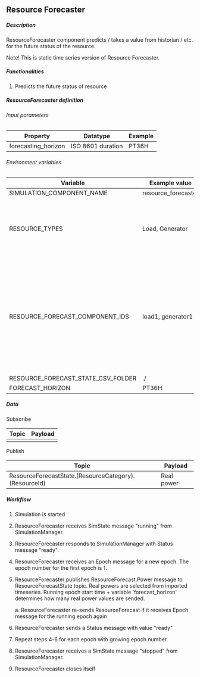 ## **Resource Forecaster**

##### Description

ResourceForecaster component predicts / takes a value from historian / etc. for the future status of the resource.

Note! This is static time series version of Resource Forecaster.  

##### Functionalities

1. Predicts the future status of resource

##### ResourceForecaster definition

###### Input parameters

| Property | Datatype | Example |
| --- | --- | --- |
| forecasting\_horizon | ISO 8601 duration | PT36H |

###### Environment variables

| Variable | Example value | Note |
| --- | --- | --- |
| SIMULATION\_COMPONENT_NAME | resource_forecaster | |
| RESOURCE\_TYPES | Load, Generator | List types of forecasted resources. Accepted types are Generator or Load. |
| RESOURCE\_FORECAST\_COMPONENT_IDS | load1, generator1 | This should match with information provided with 'name' input parameter in Resources for each resource to be forecasted |
| RESOURCE\_FORECAST\_STATE\_CSV\_FOLDER | \./ | |
| FORECAST\_HORIZON | PT36H | |

##### Data

Subscribe

| Topic | Payload |
| --- | --- |
|  |  |


Publish

| Topic | Payload |
| --- | --- |
| ResourceForecastState.\(ResourceCategory\).\(ResourceId\) | Real power |

##### Workflow

1. Simulation is started
2. ResourceForecaster receives SimState message "running" from SimulationManager.
3. ResourceForecaster responds to SimulationManager with Status message "ready".
4. ResourceForecaster receives an Epoch message for a new epoch. The epoch number for the first epoch is 1.
5. ResourceForecaster publishes ResourceForecast.Power message to ResourceForecastState topic. Real powers are selected from imported timeseries. Running epoch start time \+ variable 'forecast\_horizon' determines how many real power values are sended. 

    a. ResourceForecaster re-sends ResourceForecast if it receives Epoch message for the running epoch again
	
6. ResourceForecaster sends a Status message with value "ready"
7. Repeat steps 4-6 for each epoch with growing epoch number.
8. ResourceForecaster receives a SimState message "stopped" from SimulationManager.
9. ResourceForecaster closes itself